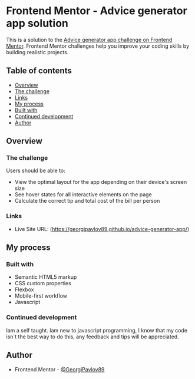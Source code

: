 # Frontend Mentor - Advice generator app solution

This is a solution to the [Advice generator app challenge on Frontend Mentor](https://www.frontendmentor.io/challenges/advice-generator-app-QdUG-13db). Frontend Mentor challenges help you improve your coding skills by building realistic projects.

## Table of contents

- [Overview](#overview)
- [The challenge](#the-challenge)
- [Links](#links)
- [My process](#my-process)
- [Built with](#built-with)
- [Continued development](#continued-development)
- [Author](#author)

## Overview

### The challenge

Users should be able to:

- View the optimal layout for the app depending on their device's screen size
- See hover states for all interactive elements on the page
- Calculate the correct tip and total cost of the bill per person

### Links

- Live Site URL: (https://georgipavlov89.github.io/advice-generator-app/)

## My process

### Built with

- Semantic HTML5 markup
- CSS custom properties
- Flexbox
- Mobile-first workflow
- Javascript

### Continued development

Iam a self taught. Iam new to javascript programming, I know that my code isn`t the best way to do this, any feedback and tips will be appreciated.

## Author

- Frontend Mentor - [@GeorgiPavlov89](https://www.frontendmentor.io/profile/GeorgiPavlov89)
